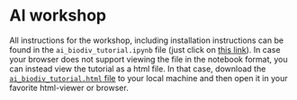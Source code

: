 # AI workshop
All instructions for the workshop, including installation instructions can be found in the `ai_biodiv_tutorial.ipynb` file (just click on [this link](./ai_biodiv_tutorial.ipynb)). In case your browser does not support viewing the file in the notebook format, you can instead view the tutorial as a html file. In that case, download the [`ai_biodiv_tutorial.html` file](./ai_biodiv_tutorial.html) to your local machine and then open it in your favorite html-viewer or browser.
